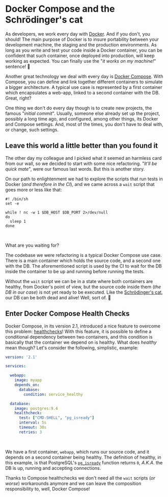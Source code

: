 # Docker Compose and the Schrödinger's cat
As developers, we work every day with [Docker](https://www.docker.com/). And
if you don't, you should! The main purpose of Docker is to insure portability
between your development machine, the staging and the production environments.
As long as you write and test your code inside a Docker container, you can be
confident that such container, once deployed into production, will keep working
as expected. You can finally use the "_it works on my machine!_" sentence! 🙂

Another great technology we deal with every day is
[Docker Compose](https://docs.docker.com/compose/). With Compose, you can
define and link together different containers to simulate a bigger architecture.
A typical use case is represented by a first container which encapsulates a
web-app, linked to a second container with the DB. Great, right?

One thing we don't do every day though is to create new projects, the famous
"_initial commit_". Usually, someone else already set up the project, possibly
a long time ago, and configured, among other things, its Docker and Compose
settings. And, most of the times, you don't have to deal with, or change, such
settings.

## Leave this world a little better than you found it

The other day my colleague and I picked what it seemed an harmless card from
our wall, so we decided to start with some nice refactoring.
"_It'll be quick mate_", were our famous last words. But this is another story.

On our path to enlightenment we had to explore the scripts that run tests in
Docker (_and therefore in the CI_), and we came across a `wait` script that
goes more or less like that:

```
#! /bin/sh
set -e

while ! nc -w 1 $DB_HOST $DB_PORT 2>/dev/null
do
  sleep 1
done
```
<br>

What are you waiting for?

The codebase we were refactoring is a typical Docker Compose use case. There is
a main container which holds the source code, and a second one with the DB.
The aforementioned script is used by the CI to wait for the DB inside the
container to be up and running before running the tests.

Without the `wait` script we can be in a state where both containers are
healthy, from Docker's point of view, but the source code inside them
(_the DB in our case_) is not yet ready to be executed.
Like the [Schrödinger's cat](https://en.wikipedia.org/wiki/Schr%C3%B6dinger%27s_cat),
our DB can be both dead and alive! Well, sort of. 🙂

## Enter Docker Compose Health Checks

Docker Compose, in its version 2.1, introduced a nice feature to overcome this
problem: [healthchecks](https://docs.docker.com/compose/compose-file/#healthcheck)!
With this feature, it is possible to define a conditional dependency between
two containers, and this condition is basically that the container we depend on
is healthy. What does _healthy_ mean though? Let's consider the following,
simplistic, example:

```yaml
version: '2.1'

services:

  webapp:
    image: myapp
    depends_on:
      database:
        condition: service_healthy  

  database:
    image: postgres:9.4
    healthcheck:
      test: ["CMD-SHELL", "pg_isready"]
      interval: 5s
      timeout: 30s
      retries: 3
```
<br>

We have a first container, `webapp`, which runs our source code, and it
depends on a second container being healthy. The definition of healthy, in this
example, is that PostgreSQL's [`pg_isready`](https://www.postgresql.org/docs/9.3/static/app-pg-isready.html)
function returns `0`, _A.K.A._ the DB is up, running and accepting connections.

Thanks to Compose healthchecks we don't need all the `wait` scripts (_or worse_)
workarounds anymore and we can leave the composition responsibility to, well,
Docker Compose!
